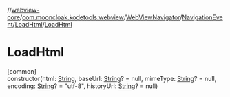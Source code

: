//[webview-core](../../../../../index.md)/[com.mooncloak.kodetools.webview](../../../index.md)/[WebViewNavigator](../../index.md)/[NavigationEvent](../index.md)/[LoadHtml](index.md)/[LoadHtml](-load-html.md)

# LoadHtml

[common]\
constructor(html: [String](https://kotlinlang.org/api/latest/jvm/stdlib/kotlin/-string/index.html), baseUrl: [String](https://kotlinlang.org/api/latest/jvm/stdlib/kotlin/-string/index.html)? = null, mimeType: [String](https://kotlinlang.org/api/latest/jvm/stdlib/kotlin/-string/index.html)? = null, encoding: [String](https://kotlinlang.org/api/latest/jvm/stdlib/kotlin/-string/index.html)? = &quot;utf-8&quot;, historyUrl: [String](https://kotlinlang.org/api/latest/jvm/stdlib/kotlin/-string/index.html)? = null)
